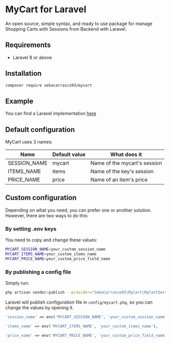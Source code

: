 # MyCart for Laravel

An open source, simple syntax, and ready to use package for manage Shopping Carts with Sessions from Backend with Laravel.

## Requirements

- Laravel 8 or above

## Installation

```sh
composer require sebacarrasco93/mycart
```

## Example

You can find a Laravel implementation [here](https://github.com/sebacarrasco93/example-mycart)

## Default configuration

MyCart uses 3 names:

| Name         | Default value | What does it                 |
|--------------|---------------|------------------------------|
| SESSION_NAME | mycart        | Name of the mycart's session |
| ITEMS_NAME   | items         | Name of the key's session    |
| PRICE_NAME   | price         | Name of an item's price      |

## Custom configuration

Depending on what you need, you can prefer one or another solution. However, there are two ways to do this:

### By setting .env keys

You need to copy and change these values:

```sh
MYCART_SESSION_NAME=your_custom_session_name
MYCART_ITEMS_NAME=your_custom_items_name
MYCART_PRICE_NAME=your_custom_price_field_name
```

### By publishing a config file

Simply run:

```sh
php artisan vendor:publish --provider="SebaCarrasco93\MyCart\MyCartServiceProvider"
```

Laravel will publish configuration file in `config/mycart.php`, so you can change the values by opening it.
```php
'session_name' => env('MYCART_SESSION_NAME', 'your_custom_session_name'),

'items_name' => env('MYCART_ITEMS_NAME', 'your_custom_items_name'),

'price_name' => env('MYCART_PRICE_NAME', 'your_custom_price_field_name'),
```
